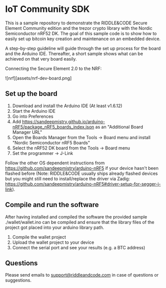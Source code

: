 # IoT Community SDK

This is a sample repository to demonstrate the RIDDLE&CODE Secure Element Community edition and the trezor crypto library with the Nordic Semiconductor nRF52 DK.
The goal of this sample code is to show how to easily set up bitcoin key creation and maintenance on an embedded device.

A step-by-step guideline will guide through the set up process for the board and the Arduino IDE. 
Thereafter, a short sample shows what can be achieved on that very board easily.

Connecting the Secure Element 2.0 to the NRF:

![nrf][assets/nrf-dev-board.png]

## Set up the board


1. Download and install the Arduino IDE (At least v1.6.12)
2. Start the Arduino IDE
3. Go into Preferences
4. Add https://sandeepmistry.github.io/arduino-nRF5/package_nRF5_boards_index.json as an "Additional Board Manager URL"
5. Open the Boards Manager from the Tools -> Board menu and install "Nordic Semiconductor nRF5 Boards"
6. Select the nRF52 DK board from the Tools -> Board menu 
7. Set the programmer -> J-Link

Follow the other OS dependent instructions from https://github.com/sandeepmistry/arduino-nRF5 if your device hasn't been flashed before (Note: RIDDLE&CODE usually ships already flashed devices but you might still need to install/replace the driver via Zadig: https://github.com/sandeepmistry/arduino-nRF5#driver-setup-for-segger-j-link).

## Compile and run the software

After having installed and compiled the software the provided sample ./wallet/wallet.ino can be compiled and ensure that the library files of the project got placed into your arduino library path.

1. Compile the wallet project
2. Upload the wallet project to your device
3. Connect the serial port and see your results (e.g. a BTC address)

## Questions

Please send emails to support@riddleandcode.com in case of questions or suggestions.







